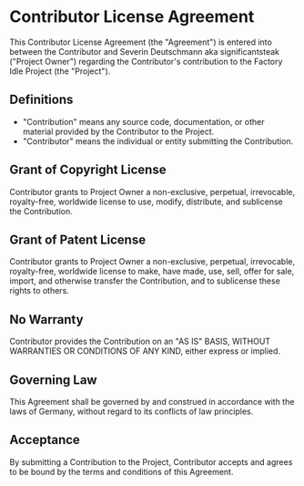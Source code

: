 # Contributor License Agreement

This Contributor License Agreement (the "Agreement") is entered into between the Contributor and Severin Deutschmann aka significantsteak ("Project Owner") regarding the Contributor's contribution to the Factory Idle Project (the "Project").

## Definitions
- "Contribution" means any source code, documentation, or other material provided by the Contributor to the Project.
- "Contributor" means the individual or entity submitting the Contribution.

## Grant of Copyright License
Contributor grants to Project Owner a non-exclusive, perpetual, irrevocable, royalty-free, worldwide license to use, modify, distribute, and sublicense the Contribution.

## Grant of Patent License
Contributor grants to Project Owner a non-exclusive, perpetual, irrevocable, royalty-free, worldwide license to make, have made, use, sell, offer for sale, import, and otherwise transfer the Contribution, and to sublicense these rights to others.

## No Warranty
Contributor provides the Contribution on an "AS IS" BASIS, WITHOUT WARRANTIES OR CONDITIONS OF ANY KIND, either express or implied.

## Governing Law
This Agreement shall be governed by and construed in accordance with the laws of Germany, without regard to its conflicts of law principles.

## Acceptance
By submitting a Contribution to the Project, Contributor accepts and agrees to be bound by the terms and conditions of this Agreement.

